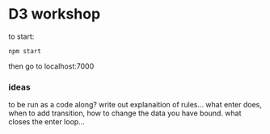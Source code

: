 # D3 workshop

to start:

```
npm start
```

then go to localhost:7000

### ideas

to be run as a code along?
write out explanaition of rules... what enter does, when to add transition, how to change the data you have bound.
what closes the enter loop...
